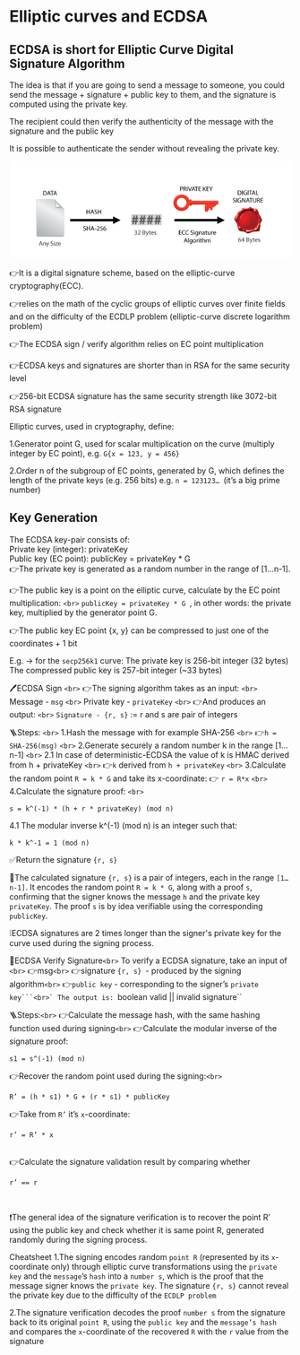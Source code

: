 # Elliptic curves and ECDSA

<h2>ECDSA is short for Elliptic Curve Digital Signature Algorithm </h2>

The idea is that if you are going to send a message to someone, you could send the message + signature + public key to them, and the signature is computed using the private key.

The recipient could then verify the authenticity of the message with the signature and the public key

It is possible to authenticate the sender without revealing the private key.

![ECDSA](../images/EC%20and%20ECDSA/ECDSA.png)

👉It is a digital signature scheme, based on the elliptic-curve cryptography(ECC).

👉relies on the math of the cyclic groups of elliptic curves over finite fields and on the difficulty of the ECDLP problem (elliptic-curve discrete logarithm problem)

👉The ECDSA sign / verify algorithm relies on EC point multiplication

👉ECDSA keys and signatures are shorter than in RSA for the same security level

👉256-bit ECDSA signature has the same security strength like 3072-bit RSA signature

Elliptic curves, used in cryptography, define:

1.Generator point G, used for scalar multiplication on the curve (multiply integer by EC point), e.g. ``G{x = 123, y = 456}``

2.Order n of the subgroup of EC points, generated by G, which defines the length of the private keys (e.g. 256 bits) e.g. ``n = 123123… ``(it’s a big prime number)

<h2>Key Generation</h2>
The ECDSA key-pair consists of: <br>
Private key (integer): privateKey <br>
Public key (EC point): publicKey = privateKey * G
<br>
👉The private key is generated as a random number in the range of [1…n-1].

👉The public key is a point on the elliptic curve, calculate by the EC point multiplication: `<br>`
``publicKey = privateKey * G ``, in other words: the private key, multiplied by the generator point G.

👉The public key EC point {x, y} can be compressed to just one of the coordinates + 1 bit

E.g. -> for the ``secp256k1`` curve:
The private key is 256-bit integer (32 bytes)
The compressed public key is 257-bit integer (~33 bytes)

🖊️ECDSA Sign `<br>`
👉The signing algorithm takes as an input: `<br>`
Message - ``msg`` `<br>`
Private key - ``privateKey`` `<br>`
👉And produces an output: `<br>`
``Signature - {r, s}`` := r and s are pair of integers

🪜Steps: `<br>`
1.Hash the message with for example SHA-256 `<br>`
👉``h = SHA-256(msg)`` `<br>`
2.Generate securely a random number k in the range [1…n-1] `<br>`
2.1 In case of deterministic-ECDSA the value of k is HMAC derived from h + privateKey `<br>`
👉``k`` derived from ``h + privateKey`` `<br>`
3.Calculate the random point ``R = k * G`` and take its x-coordinate: 👉 ``r = R*x`` `<br>`
4.Calculate the signature proof: `<br>`

    s = k^(-1) * (h + r * privateKey) (mod n)

4.1 The modular inverse k^(-1) (mod n) is an integer such that:

    k * k^-1 = 1 (mod n)

✅Return the signature ``{r, s}``

📓The calculated signature ``{r, s}`` is a pair of integers, each in the range ``[1…n-1]``. It encodes the random point ``R = k * G``, along with a proof ``s``, confirming that the signer knows the message ``h`` and the private key ``privateKey``. The proof ``s`` is by idea verifiable using the corresponding ``publicKey``.

❕ECDSA signatures are 2 times longer than the signer's private key for the curve used during the signing process.

🔎ECDSA Verify Signature`<br>`
To verify a ECDSA signature, take an input of `<br>`
👉msg`<br>`
👉signature ``{r, s} ``- produced by the signing algorithm`<br>`
👉``public key`` - corresponding to the signer’s ``private key```<br>`
The output is: ``boolean valid || invalid signature``

🪜Steps:`<br>`
👉Calculate the message hash, with the same hashing function used during signing`<br>`
👉Calculate the modular inverse of the signature proof:

    s1 = s^(-1) (mod n)

👉Recover the random point used during the signing:`<br>`

    R’ = (h * s1) * G + (r * s1) * publicKey

👉Take from ``R’`` it’s ``x``-coordinate:

    r’ = R’ * x

<br>
👉Calculate the signature validation result by comparing whether

    r’ == r

<br>

❗The general idea of the signature verification is to recover the point R’ using the public key and check whether it is same point R, generated randomly during the signing process.

Cheatsheet
1️.The signing encodes random ``point R`` (represented by its ``x``-coordinate only) through elliptic curve transformations using the ``private key`` and the ``message``’s ``hash`` into a ``number s``, which is the proof that the message signer knows the ``private key``. The signature ``{r, s}`` cannot reveal the private key due to the difficulty of the ``ECDLP problem``

2️.The signature verification decodes the proof ``number s`` from the signature back to its original ``point R``, using the ``public key`` and the ``message’s hash`` and compares the ``x``-coordinate of the recovered ``R`` with the ``r`` value from the signature
